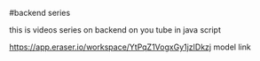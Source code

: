 #backend series

this is videos series on backend on you tube in java script

https://app.eraser.io/workspace/YtPqZ1VogxGy1jzIDkzj model link 

